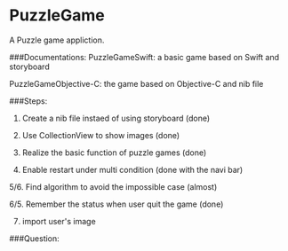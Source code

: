 # PuzzleGame

A Puzzle game appliction.


###Documentations:
PuzzleGameSwift: a basic game based on Swift and storyboard

PuzzleGameObjective-C: the game based on Objective-C and nib file



###Steps:


1. Create a nib file instaed of using storyboard (done)

2. Use CollectionView to show images (done)

3. Realize the basic function of puzzle games (done)

4. Enable restart under multi condition (done with the navi bar)

5/6. Find algorithm to avoid the impossible case (almost)

6/5. Remember the status when user quit the game (done)

7. import user's image


###Question:

